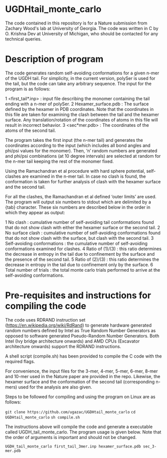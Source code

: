 # UGDHtail_monte_carlo

The code contained in this repository is for a Nature submission from Zachary Wood's lab at University of Georgia. The code was written in C by O. Krishna Dev at University of Michigan, who should be contacted for any technical queries.

# Description of program
The code generates random self-avoiding conformations for a given n-mer of the UGDH tail. For simplicity, in the current version, polySer is used for the tail, but the code can take any arbitrary sequence. The input for the program is as follows:

1  <first_tail*.inp> : input file describing the monomer containing the tail ending with a n-mer of polySer.
2  Hexamer_surface.pdb : The surface defined by the hexamer in PDB coordinates. Note that the coordinates in this file are taken for examining the clash between the tail and the hexamer surface. Any translation/rotation of the coordinates of atoms in this file will result in incorrect behavior.
3  <sec*mer.pdb> : The coordinates of the atoms of the second tail.

The program takes the first input (the n-mer tail) and generates the coordinates according to the input (which includes all bond angles and phi/psi values for the monomer). Then, ‘n’ random numbers are generated and phi/psi combinations (at 10 degree intervals) are selected at random for the n-mer tail keeping the rest of the monomer fixed.

Using the Ramachandran et al procedure with hard sphere potential, self-clashes are examined in the n-mer tail. In case no clash is found, the conformation is taken for further analysis of clash with the hexamer surface and the second tail.

For all the clashes, the Ramachandran et al defined ‘outer limits’ are used. The program will output six numbers to stdout which are delimited by a {tab} character. These six numbers are described below in the order in which they appear as output:

1  No clash : cumulative number of self-avoiding tail conformations found that do not show clash with either the hexamer surface or the second tail.
2  No surface clash : cumulative number of self-avoiding conformations found that do not show clash with the surface, but clash with the second tail.
3  Self-avoiding conformations : the cumulative number of self-avoiding conformations examined for clashes.
4  Ratio of (1)/(3) : this ratio determines the decrease in entropy in the tail due to confinement by the surface and the presence of the second tail.
5  Ratio of (2)/(3) : this ratio determines the decrease in entropy in the tail due to confinement only by the surface.
6  Total number of trials : the total monte carlo trials performed to arrive at the self-avoiding conformations.


# Pre-requisites and instructions for compiling the code

The code uses RDRAND instruction set (https://en.wikipedia.org/wiki/RdRand) to generate hardware generated random numbers defined by Intel as True Random Number Generators as opposed to software generated Pseudo-Random Number Generators. Both Intel (Ivy bridge architecture onwards) and AMD CPUs (Excavator architecture onwards) support the RDRAND instructions.

A shell script (compile.sh) has been provided to compile the C code with the required flags.

For convenience, the input files for the 3-mer, 4-mer, 5-mer, 6-mer, 8-mer and 10-mer used in the Nature paper are provided in the repo. Likewise, the hexamer surface and the conformation of the second tail (corresponding n-mers) used for the analysis are also given.

Steps to be followed for compiling and using the program on Linux are as follows:

```git clone https://github.com/ugazac/UGDHtail_monte_carlo```
```cd UGDHtail_monte_carlo```
```sh compile.sh```

The instructions above will compile the code and generate a executable called UGDH_tail_monte_carlo. The program usage is given below. Note that the order of arguments is important and should not be changed.

```UGDH_tail_monte_carlo first_tail_3mer.inp hexamer_surface.pdb sec_3-mer.pdb ```
